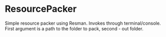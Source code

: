 # ResourcePacker  
Simple resource packer using Resman.
Invokes through terminal/console. First argument is a path to the folder to pack, second - out folder.